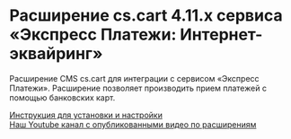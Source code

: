 ﻿# Расширение cs.cart 4.11.x сервиса «Экспресс Платежи: Интернет-эквайринг»
 <p>Расширение CMS cs.cart для интеграции с сервисом «Экспресс Платежи». Расширение позволяет производить прием платежей с помощью банковских карт.</p>
  <a href="https://express-pay.by/cms-extensions/cs_cart">Инструкция для установки и настройки</a><br/>
  <a href="https://www.youtube.com/c/express-pay-by/videos">Наш Youtube канал с опубликованными видео по расширениям</a>
